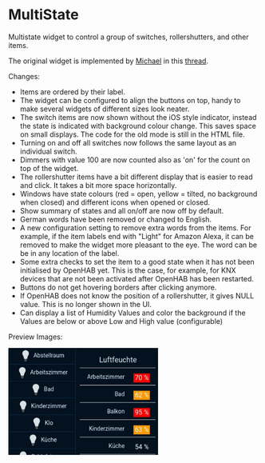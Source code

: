 # MultiState
Multistate widget to control a group of switches, rollershutters, and other items.

The original widget is implemented by [Michael](https://community.openhab.org/u/martmiwp/summary) in this [thread]( https://community.openhab.org/t/custom-widget-multi-state-widget/35913/1).


Changes:

* Items are ordered by their label.
* The widget can be configured to align the buttons on top, handy to make several widgets of different sizes look neater.
* The switch items are now shown without the iOS style indicator, instead the state is indicated with background colour change. This saves space on small displays. The code for the old mode is still in the HTML file.
* Turning on and off all switches now follows the same layout as an individual switch.
* Dimmers with value 100 are now counted also as 'on' for the count on top of the widget.
* The rollershutter items have a bit different display that is easier to read and click. It takes a bit more space horizontally.
* Windows have state colours (red = open, yellow = tilted, no background when closed) and different icons when opened or closed.
* Show summary of states and all on/off are now off by default.
* German words have been removed or changed to English.
* A new configuration setting to remove extra words from the items. For example, if the item labels end with "Light" for Amazon Alexa, it can be removed to make the widget more pleasant to the eye. The word can be be in any location of the label.
* Some extra checks to set the item to a good state when it has not been initialised by OpenHAB yet. This is the case, for example, for KNX devices that are not been activated after OpenHAB has been restarted.
* Buttons do not get hovering borders after clicking anymore.
* If OpenHAB does not know the position of a rollershutter, it gives NULL value. This is no longer shown in the UI.
* Can display a list of Humidity Values and color the background if the Values are below or above Low and High value (configurable)


Preview Images:

 <img src="preview_multistate.jpg" width="300" >
